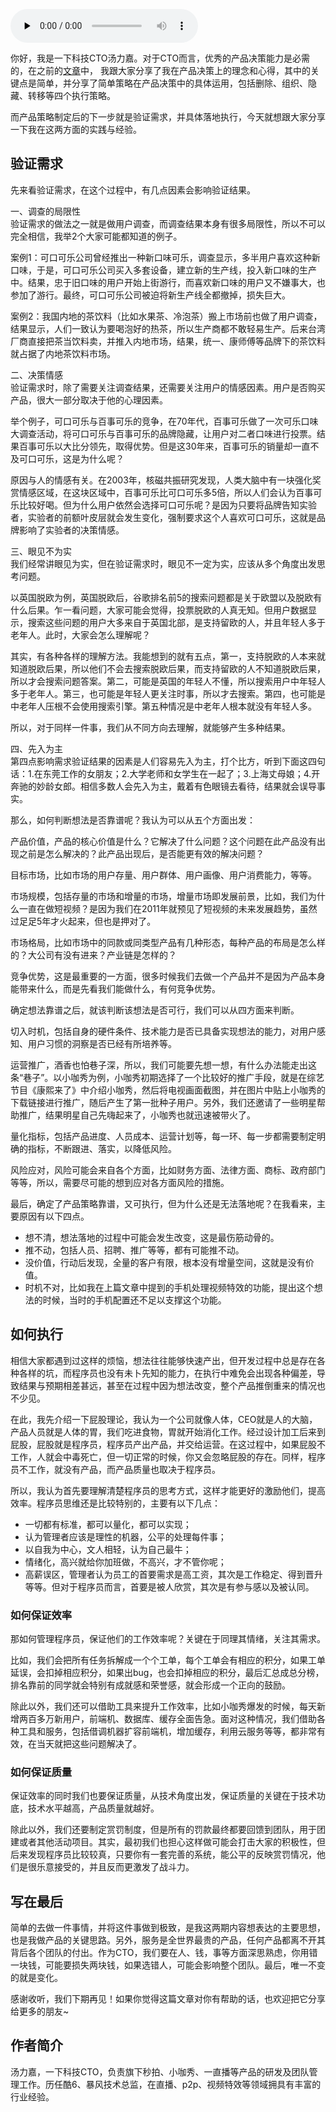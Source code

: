 <audio id="audio" title="第131讲 | 汤力嘉：CTO如何在产品方面进行决策（二）" controls="" preload="none"><source id="mp3" src="https://static001.geekbang.org/resource/audio/ce/7e/ce2bbdc8915de60817b5eb85ea830d7e.mp3"></audio>

你好，我是一下科技CTO汤力嘉。对于CTO而言，优秀的产品决策能力是必需的，在之前的[文章](https://time.geekbang.org/column/article/66422)中， 我跟大家分享了我在产品决策上的理念和心得，其中的关键点是简单，并分享了简单策略在产品决策中的具体运用，包括删除、组织、隐藏、转移等四个执行策略。

而产品策略制定后的下一步就是验证需求，并具体落地执行，今天就想跟大家分享一下我在这两方面的实践与经验。

## 验证需求

先来看验证需求，在这个过程中，有几点因素会影响验证结果。

一、调查的局限性<br>
验证需求的做法之一就是做用户调查，而调查结果本身有很多局限性，所以不可以完全相信，我举2个大家可能都知道的例子。

案例1：可口可乐公司曾经推出一种新口味可乐，调查显示，多半用户喜欢这种新口味，于是，可口可乐公司买入多套设备，建立新的生产线，投入新口味的生产中。结果，忠于旧口味的用户开始上街游行，而喜欢新口味的用户又不嫌事大，也参加了游行。最终，可口可乐公司被迫将新生产线全都撤掉，损失巨大。

案例2：我国内地的茶饮料（比如水果茶、冷泡茶）搬上市场前也做了用户调查，结果显示，人们一致认为要喝泡好的热茶，所以生产商都不敢轻易生产。后来台湾厂商直接把茶当饮料卖，并推入内地市场，结果，统一、康师傅等品牌下的茶饮料就占据了内地茶饮料市场。

二、决策情感<br>
验证需求时，除了需要关注调查结果，还需要关注用户的情感因素。用户是否购买产品，很大一部分取决于他的心理因素。

举个例子，可口可乐与百事可乐的竞争，在70年代，百事可乐做了一次可乐口味大调查活动，将可口可乐与百事可乐的品牌隐藏，让用户对二者口味进行投票。结果百事可乐以大比分领先，取得优势。但是这30年来，百事可乐的销量却一直不及可口可乐，这是为什么呢？

原因与人的情感有关。在2003年，核磁共振研究发现，人类大脑中有一块强化奖赏情感区域，在这块区域中，百事可乐比可口可乐多5倍，所以人们会认为百事可乐比较好喝。但为什么用户依然会选择可口可乐呢？是因为只要将品牌告知实验者，实验者的前额叶皮层就会发生变化，强制要求这个人喜欢可口可乐，这就是品牌影响了实验者的决策情感。

三、眼见不为实<br>
我们经常讲眼见为实，但在验证需求时，眼见不一定为实，应该从多个角度出发思考问题。

以英国脱欧为例，英国脱欧后，谷歌排名前5的搜索问题都是关于欧盟以及脱欧有什么后果。乍一看问题，大家可能会觉得，投票脱欧的人真无知。但用户数据显示，搜索这些问题的用户大多来自于英国北部，是支持留欧的人，并且年轻人多于老年人。此时，大家会怎么理解呢？

其实，有各种各样的理解方法。我能想到的就有五点，第一，支持脱欧的人本来就知道脱欧后果，所以他们不会去搜索脱欧后果，而支持留欧的人不知道脱欧后果，所以才会搜索问题答案。第二，可能是英国的年轻人不懂，所以搜索用户中年轻人多于老年人。第三，也可能是年轻人更关注时事，所以才去搜索。第四，也可能是中老年人压根不会使用搜索引擎。第五种情况是中老年人根本就没有年轻人多。

所以，对于同样一件事，我们从不同方向去理解，就能够产生多种结果。

四、先入为主<br>
第四点影响需求验证结果的因素是人们容易先入为主，打个比方，听到下面这四句话：1.在东莞工作的女朋友；2.大学老师和女学生在一起了；3.上海丈母娘；4.开奔驰的妙龄女郎。相信多数人会先入为主，戴着有色眼镜去看待，结果就会误导事实。

那么，如何判断想法是否靠谱呢？我认为可以从五个方面出发：

产品价值，产品的核心价值是什么？它解决了什么问题？这个问题在此产品没有出现之前是怎么解决的？此产品出现后，是否能更有效的解决问题？

目标市场，比如市场的用户存量、用户群体、用户画像、用户消费能力，等等。

市场规模，包括存量的市场和增量的市场，增量市场即发展前景，比如，我们为什么一直在做短视频？是因为我们在2011年就预见了短视频的未来发展趋势，虽然过足足5年才火起来，但也是押对了。

市场格局，比如市场中的同款或同类型产品有几种形态，每种产品的布局是怎么样的？大公司有没有进来？产业链是怎样的？

竞争优势，这是最重要的一方面，很多时候我们去做一个产品并不是因为产品本身能带来什么，而是先看我们能做什么，有何竞争优势。

确定想法靠谱之后，就该判断该想法是否可行，我们可以从四方面来判断。

切入时机，包括自身的硬件条件、技术能力是否已具备实现想法的能力，对用户感知、用户习惯的洞察是否已经有所培养等。

运营推广，酒香也怕巷子深，所以，我们可能要先想一想，有什么办法能走出这条“巷子”。以小咖秀为例，小咖秀初期选择了一个比较好的推广手段，就是在综艺节目《康熙来了》中介绍小咖秀，然后将电视画面截图，并在图片中贴上小咖秀的下载链接进行推广，随后产生了第一批种子用户。另外，我们还邀请了一些明星帮助推广，结果明星自己先嗨起来了，小咖秀也就迅速被带火了。

量化指标，包括产品进度、人员成本、运营计划等，每一环、每一步都需要制定明确的指标，不断跟进、落实，以降低风险。

风险应对，风险可能会来自各个方面，比如财务方面、法律方面、商标、政府部门等等，所以，需要尽可能的想到应对各方面风险的措施。

最后，确定了产品策略靠谱，又可执行，但为什么还是无法落地呢？在我看来，主要原因有以下四点。

- 想不清，想法落地的过程中可能会发生改变，这是最伤筋动骨的。
- 推不动，包括人员、招聘、推广等等，都有可能推不动。
- 没价值，行动后发现，全量的客户有限，根本没有增量空间，这就是没有价值。
- 时机不对，比如我在上篇文章中提到的手机处理视频特效的功能，提出这个想法的时候，当时的手机配置还不足以支撑这个功能。

## 如何执行

相信大家都遇到过这样的烦恼，想法往往能够快速产出，但开发过程中总是存在各种各样的坑，而程序员也没有未卜先知的能力，在执行中难免会出现各种偏差，导致结果与预期相差甚远，甚至在过程中因为想法改变，整个产品推倒重来的情况也不少见。

在此，我先介绍一下屁股理论，我认为一个公司就像人体，CEO就是人的大脑，产品人员就是人体的胃，我们吃进食物，胃就开始消化工作。经过设计加工后来到屁股，屁股就是程序员，程序员产出产品，并交给运营。在这过程中，如果屁股不工作，人就会中毒死亡，但一切正常的时候，你又会忽略屁股的存在。同样，程序员不工作，就没有产品，而产品质量也取决于程序员。

所以，我认为首先要理解清楚程序员的思考方式，这样才能更好的激励他们，提高效率。程序员思维还是比较特别的，主要有以下几点：

- 一切都有标准，都可以量化，都可以实现；
- 认为管理者应该是理性的机器，公平的处理每件事；
- 以自我为中心，文人相轻，认为自己最牛；
- 情绪化，高兴就给你加班做，不高兴，才不管你呢；
- 高薪误区，管理者认为员工的首要需求是高工资，其次是工作稳定、得到晋升等等。但对于程序员而言，首要是被人欣赏，其次是有参与感以及被认同。

### 如何保证效率

那如何管理程序员，保证他们的工作效率呢？关键在于同理其情绪，关注其需求。

比如，我们会把所有任务拆解成一个个工单，每个工单会有相应的积分，如果工单延误，会扣掉相应积分，如果出bug，也会扣掉相应的积分，最后汇总成总分榜，排名靠前的同学就会特别有成就感和荣誉感，就会形成一个正向的鼓励。

除此以外，我们还可以借助工具来提升工作效率，比如小咖秀爆发的时候，每天新增两百多万新用户，前端机、数据库、缓存全面告急。面对这种情况，我们借助各种工具和服务，包括借调机器扩容前端机，增加缓存，利用云服务等等，都非常有效，在当天就把这些问题解决了。

### 如何保证质量

保证效率的同时我们也要保证质量，从技术角度出发，保证质量的关键在于技术功底，技术水平越高，产品质量就越好。

除此以外，我们还要制定赏罚制度，但是所有的罚款最终都要回馈到团队，用于团建或者其他活动项目。其实，最初我们也担心这样做可能会打击大家的积极性，但后来发现程序员比较较真，只要你有一套完善的系统，能公平的反映赏罚情况，他们是很乐意接受的，并且反而更激发了战斗力。

## 写在最后

简单的去做一件事情，并将这件事做到极致，是我这两期内容想表达的主要思想，也是我做产品的关键思路。另外，服务是全世界最贵的产品，任何产品都离不开其背后各个团队的付出。作为CTO，我们要在人、钱，事等方面深思熟虑，你用错一块钱，可能要损失两块钱，如果选错人，可能会影响整个团队。最后，唯一不变的就是变化。

感谢收听，我们下期再见！如果你觉得这篇文章对你有帮助的话，也欢迎把它分享给更多的朋友~

## 作者简介

汤力嘉，一下科技CTO，负责旗下秒拍、小咖秀、一直播等产品的研发及团队管理工作。历任酷6、暴风技术总监，在直播、p2p、视频特效等领域拥具有丰富的行业经验。<br>

